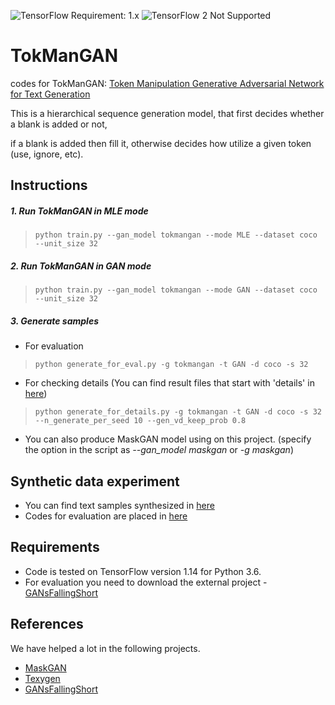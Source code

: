 ![TensorFlow Requirement: 1.x](https://img.shields.io/badge/TensorFlow%20Requirement-1.x-brightgreen)
![TensorFlow 2 Not Supported](https://img.shields.io/badge/TensorFlow%202%20Not%20Supported-%E2%9C%95-red.svg)

# TokManGAN
codes for TokManGAN: [Token Manipulation Generative Adversarial Network for Text Generation](https://arxiv.org/pdf/2005.02794.pdf) 

This is a hierarchical sequence generation model, that first decides whether a blank is added or not, 

if a blank is added then fill it, otherwise decides how utilize a given token (use, ignore, etc). 

## Instructions
##### 1. Run TokManGAN in MLE mode
> `python train.py --gan_model tokmangan --mode MLE --dataset coco --unit_size 32` 
##### 2. Run TokManGAN in GAN mode
> `python train.py --gan_model tokmangan --mode GAN --dataset coco --unit_size 32` 
##### 3. Generate samples
* For evaluation
> `python generate_for_eval.py -g tokmangan -t GAN -d coco -s 32`
* For checking details (You can find result files that start with 'details' in <a href="./save/coco_tokmangan">here</a>)
> `python generate_for_details.py -g tokmangan -t GAN -d coco -s 32 --n_generate_per_seed 10 --gen_vd_keep_prob 0.8`

+ You can also produce MaskGAN model using on this project. (specify the option in the script as *--gan_model maskgan* or *-g maskgan*)

## Synthetic data experiment
* You can find text samples synthesized in <a href="./save/coco_tokmangan">here</a>
* Codes for evaluation are placed in <a href="./eval">here</a>

## Requirements
* Code is tested on TensorFlow version 1.14 for Python 3.6.
* For evaluation you need to download the external project - [GANsFallingShort](https://github.com/pclucas14/GansFallingShort)

## References
We have helped a lot in the following projects.
- [MaskGAN](https://github.com/tensorflow/models/tree/master/research/maskgan)
- [Texygen](https://github.com/geek-ai/Texygen)
- [GANsFallingShort](https://github.com/pclucas14/GansFallingShort)
